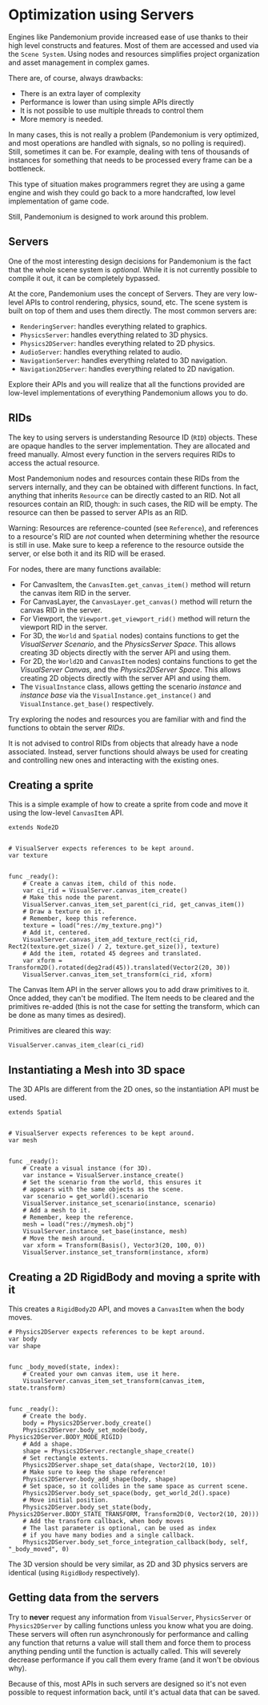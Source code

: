 
# Optimization using Servers

Engines like Pandemonium provide increased ease of use thanks to their high level constructs and features.
Most of them are accessed and used via the `Scene System`. Using nodes and
resources simplifies project organization and asset management in complex games.

There are, of course, always drawbacks:

* There is an extra layer of complexity
* Performance is lower than using simple APIs directly
* It is not possible to use multiple threads to control them
* More memory is needed.

In many cases, this is not really a problem (Pandemonium is very optimized, and most operations are handled
with signals, so no polling is required). Still, sometimes it can be. For example, dealing with
tens of thousands of instances for something that needs to be processed every frame can be a bottleneck.

This type of situation makes programmers regret they are using a game engine and wish they could go
back to a more handcrafted, low level implementation of game code.

Still, Pandemonium is designed to work around this problem.

## Servers

One of the most interesting design decisions for Pandemonium is the fact that the whole scene system is
*optional*. While it is not currently possible to compile it out, it can be completely bypassed.

At the core, Pandemonium uses the concept of Servers. They are very low-level APIs to control
rendering, physics, sound, etc. The scene system is built on top of them and uses them directly.
The most common servers are:

* `RenderingServer`: handles everything related to graphics.
* `PhysicsServer`: handles everything related to 3D physics.
* `Physics2DServer`: handles everything related to 2D physics.
* `AudioServer`: handles everything related to audio.
* `NavigationServer`: handles everything related to 3D navigation.
* `Navigation2DServer`: handles everything related to 2D navigation.

Explore their APIs and you will realize that all the functions provided are low-level
implementations of everything Pandemonium allows you to do.

## RIDs

The key to using servers is understanding Resource ID (`RID`) objects. These are opaque
handles to the server implementation. They are allocated and freed manually. Almost every
function in the servers requires RIDs to access the actual resource.

Most Pandemonium nodes and resources contain these RIDs from the servers internally, and they can
be obtained with different functions. In fact, anything that inherits `Resource`
can be directly casted to an RID. Not all resources contain an RID, though: in such cases, the RID will be empty. The resource can then be passed to server APIs as an RID.

Warning: Resources are reference-counted (see `Reference`), and
references to a resource's RID are *not* counted when determining whether
the resource is still in use. Make sure to keep a reference to the resource
outside the server, or else both it and its RID will be erased.

For nodes, there are many functions available:

* For CanvasItem, the `CanvasItem.get_canvas_item()`
  method will return the canvas item RID in the server.
* For CanvasLayer, the `CanvasLayer.get_canvas()`
  method will return the canvas RID in the server.
* For Viewport, the `Viewport.get_viewport_rid()`
  method will return the viewport RID in the server.
* For 3D, the `World`
  and `Spatial` nodes)
  contains functions to get the *VisualServer Scenario*, and the *PhysicsServer Space*. This
  allows creating 3D objects directly with the server API and using them.
* For 2D, the `World2D`
  and `CanvasItem` nodes)
  contains functions to get the *VisualServer Canvas*, and the *Physics2DServer Space*. This
  allows creating 2D objects directly with the server API and using them.
* The `VisualInstance` class, allows getting the scenario *instance* and
  *instance base* via the `VisualInstance.get_instance()`
  and `VisualInstance.get_base()` respectively.

Try exploring the nodes and resources you are familiar with and find the functions to obtain the server *RIDs*.

It is not advised to control RIDs from objects that already have a node associated. Instead, server
functions should always be used for creating and controlling new ones and interacting with the existing ones.

## Creating a sprite

This is a simple example of how to create a sprite from code and move it using the low-level
`CanvasItem` API.


```
extends Node2D


# VisualServer expects references to be kept around.
var texture


func _ready():
    # Create a canvas item, child of this node.
    var ci_rid = VisualServer.canvas_item_create()
    # Make this node the parent.
    VisualServer.canvas_item_set_parent(ci_rid, get_canvas_item())
    # Draw a texture on it.
    # Remember, keep this reference.
    texture = load("res://my_texture.png)")
    # Add it, centered.
    VisualServer.canvas_item_add_texture_rect(ci_rid, Rect2(texture.get_size() / 2, texture.get_size()), texture)
    # Add the item, rotated 45 degrees and translated.
    var xform = Transform2D().rotated(deg2rad(45)).translated(Vector2(20, 30))
    VisualServer.canvas_item_set_transform(ci_rid, xform)
```

The Canvas Item API in the server allows you to add draw primitives to it. Once added, they can't be modified.
The Item needs to be cleared and the primitives re-added (this is not the case for setting the transform,
which can be done as many times as desired).

Primitives are cleared this way:

```
VisualServer.canvas_item_clear(ci_rid)
```

## Instantiating a Mesh into 3D space

The 3D APIs are different from the 2D ones, so the instantiation API must be used.

```
extends Spatial


# VisualServer expects references to be kept around.
var mesh


func _ready():
    # Create a visual instance (for 3D).
    var instance = VisualServer.instance_create()
    # Set the scenario from the world, this ensures it
    # appears with the same objects as the scene.
    var scenario = get_world().scenario
    VisualServer.instance_set_scenario(instance, scenario)
    # Add a mesh to it.
    # Remember, keep the reference.
    mesh = load("res://mymesh.obj")
    VisualServer.instance_set_base(instance, mesh)
    # Move the mesh around.
    var xform = Transform(Basis(), Vector3(20, 100, 0))
    VisualServer.instance_set_transform(instance, xform)
```

## Creating a 2D RigidBody and moving a sprite with it

This creates a `RigidBody2D` API,
and moves a `CanvasItem` when the body moves.

```
# Physics2DServer expects references to be kept around.
var body
var shape


func _body_moved(state, index):
    # Created your own canvas item, use it here.
    VisualServer.canvas_item_set_transform(canvas_item, state.transform)


func _ready():
    # Create the body.
    body = Physics2DServer.body_create()
    Physics2DServer.body_set_mode(body, Physics2DServer.BODY_MODE_RIGID)
    # Add a shape.
    shape = Physics2DServer.rectangle_shape_create()
    # Set rectangle extents.
    Physics2DServer.shape_set_data(shape, Vector2(10, 10))
    # Make sure to keep the shape reference!
    Physics2DServer.body_add_shape(body, shape)
    # Set space, so it collides in the same space as current scene.
    Physics2DServer.body_set_space(body, get_world_2d().space)
    # Move initial position.
    Physics2DServer.body_set_state(body, Physics2DServer.BODY_STATE_TRANSFORM, Transform2D(0, Vector2(10, 20)))
    # Add the transform callback, when body moves
    # The last parameter is optional, can be used as index
    # if you have many bodies and a single callback.
    Physics2DServer.body_set_force_integration_callback(body, self, "_body_moved", 0)
```

The 3D version should be very similar, as 2D and 3D physics servers are identical (using
`RigidBody` respectively).

## Getting data from the servers

Try to **never** request any information from `VisualServer`, `PhysicsServer` or `Physics2DServer`
by calling functions unless you know what you are doing. These servers will often run asynchronously
for performance and calling any function that returns a value will stall them and force them to process
anything pending until the function is actually called. This will severely decrease performance if you
call them every frame (and it won't be obvious why).

Because of this, most APIs in such servers are designed so it's not even possible to request information
back, until it's actual data that can be saved.

